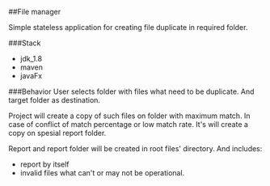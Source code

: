##File manager

Simple stateless application for creating file duplicate in required folder.

###Stack
* jdk_1.8
* maven
* javaFx

###Behavior
User selects folder with files what need to be duplicate. And target folder as destination.

Project will create a copy of such files on folder with maximum match.
In case of conflict of match percentage or low match rate. It's will create a copy on spesial report folder.

Report and report folder will be created in root files' directory.  And includes: 
* report by itself
* invalid files what can't or may not be operational.